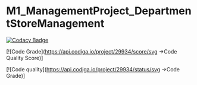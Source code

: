 # M1_ManagementProject_DepartmentStoreManagement





[![Codacy Badge](https://app.codacy.com/project/badge/Grade/fe056e8dda5748ffb8170af3ba408ec3)](https://www.codacy.com/gh/anjani321213/M1_ManagementProject_DepartmentStoreManagement/dashboard?utm_source=github.com&amp;utm_medium=referral&amp;utm_content=anjani321213/M1_ManagementProject_DepartmentStoreManagement&amp;utm_campaign=Badge_Grade)



[![Code Grade](https://api.codiga.io/project/29934/score/svg  ->Code Quality Score)]




[![Code quality](https://api.codiga.io/project/29934/status/svg  ->Code Grade)]

